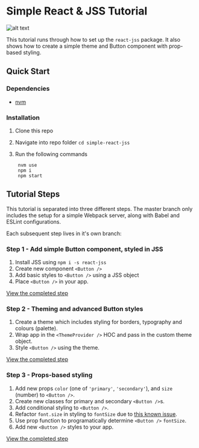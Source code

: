 Simple React & JSS Tutorial
===========================

![alt text](https://media.giphy.com/media/1o1rLRVyr3pFoPgnJR/giphy.gif "I gotta step this up")

This tutorial runs through how to set up the `react-jss` package. It also shows how to create a simple theme and Button component with prop-based styling.

Quick Start
-----------

### Dependencies

- [nvm](https://github.com/creationix/nvm)

### Installation

1. Clone this repo
2. Navigate into repo folder `cd simple-react-jss`
3. Run the following commands

        nvm use
        npm i
        npm start

Tutorial Steps
--------------

This tutorial is separated into three different steps. The master branch only includes the setup for a simple Webpack server, along with Babel and ESLint configurations.

Each subsequent step lives in it's own branch:

### Step 1 - Add simple Button component, styled in JSS

1. Install JSS using `npm i -s react-jss`
2. Create new component `<Button />`
3. Add basic styles to `<Button />` using a JSS object
4. Place `<Button />` in your app.

[View the completed step](https://github.com/lesleychard/simple-react-jss/pull/1)

### Step 2 - Theming and advanced Button styles

1. Create a theme which includes styling for borders, typography and colours (palette).
2. Wrap app in the `<ThemeProvider />` HOC and pass in the custom theme object.
3. Style `<Button />` using the theme.

[View the completed step](https://github.com/lesleychard/simple-react-jss/pull/2)

### Step 3 - Props-based styling

1. Add new props `color` (one of `'primary'`, `'secondary'`), and `size` (number) to `<Button />`.
2. Create new classes for primary and secondary `<Button />`s.
3. Add conditional styling to `<Button />`.
4. Refactor `font.size` in styling to `fontSize` due to [this known issue](https://github.com/cssinjs/jss/issues/682).
5. Use prop function to programatically determine `<Button />` `fontSize`.
6. Add new `<Button />` styles to your app.

[View the completed step](https://github.com/lesleychard/simple-react-jss/pull/3)